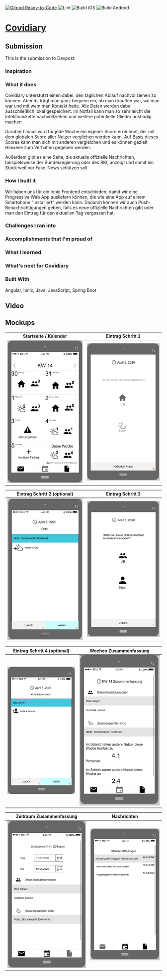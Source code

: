 [![Gitpod Ready-to-Code](https://img.shields.io/badge/Gitpod-Ready--to--Code-blue?logo=gitpod)](https://gitpod.io/#https://github.com/JannickFaber/covidiary)
![Lint](https://github.com/JannickFaber/covidiary/workflows/Lint/badge.svg)
![Build iOS](https://github.com/JannickFaber/covidiary/workflows/Build%20iOS/badge.svg)
![Build Android](https://github.com/JannickFaber/covidiary/workflows/Build%20Android/badge.svg)

# [Covidiary](https://covidiary.netlify.com/)

## Submission

This is the submission to Devpost.

### Inspiration

### What it does

Covidiary unterstützt einen dabei, den täglichen Ablauf nachvollziehen zu können. Abends trägt man ganz bequem ein, ob man draußen war, wo man war und mit wem man Kontakt hatte. Alle Daten werden dabei ausschließlich lokal gespeichert. Im Notfall kann man so sehr leicht die Infektionskette nachvollziehen und weitere potentielle Glieder ausfindig machen.

Darüber hinaus wird für jede Woche ein eigener Score errechnet, der mit dem globalen Score aller Nutzer verglichen werden kann. Auf Basis dieses Scores kann man sich mit anderen vergleichen und es können gezielt Hinwese zum Verhalten gegeben werden.

Außerdem gibt es eine Seite, die aktuelle offizielle Nachrichten, beispielsweise der Bundesregierung oder des RKI, anzeigt und somit ein Stück weit vor Fake-News schützen soll.

### How I built it

Wir haben uns für ein Ionic Frontend entschieden, damit wir eine Progressive Web App ausliefern können, die wie eine App auf einem Smartphone "installiert" werden kann. Dadurch können wir auch Push-Benachrichtigungen geben, falls es neue offizielle Nachrichten gibt oder man den Eintrag für den aktuellen Tag vergessen hat.

### Challenges I ran into

### Accomplishments that I'm proud of

### What I learned

### What's next for Covidiary

### Built With

Angular, Ionic, Java, JavaScript, Spring Boot

## Video

## Mockups

| Startseite / Kalender | Eintrag Schritt 1 |
| --- | --- |
| ![Startseite](./mockUps/covidiary-calender.PNG) | ![Eintrag](./mockUps/eintrag.PNG) |

| Eintrag Schritt 2 (optional) | Eintrag Schritt 3 |
| --- | --- |
| ![Orte](./mockUps/orte.PNG) | ![Personen](./mockUps/people.PNG) |

| Eintrag Schritt 4 (optional) | Wochen Zusammenfassung |
| --- | --- |
| ![Personen-Eintrag](./mockUps/people-entry.PNG) | ![Woche](./mockUps/weekly.PNG) |

| Zeitraum Zusammenfassung | Nachrichten |
| --- | --- |
| ![Zeitraum](./mockUps/period.PNG) | ![Nachrichten](./mockUps/news.PNG) |
